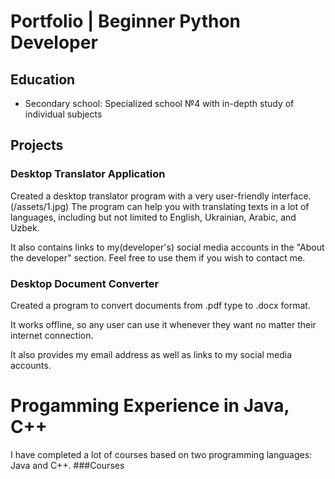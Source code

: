 # Portfolio | Beginner Python Developer

## Education
- Secondary school: Specialized school №4 with in-depth study of individual subjects


## Projects
### Desktop Translator Application

Created a desktop translator program with a very user-friendly interface.
(/assets/1.jpg)
The program can help you with translating texts in a lot of languages, including but not limited to English, Ukrainian, Arabic, and Uzbek. 

It also contains links to my(developer's) social media accounts in the "About the developer" section. Feel free to use them if you wish to contact me.

### Desktop Document Converter

Created a program to convert documents from .pdf type to .docx format.

It works offline, so any user can use it whenever they want no matter their internet connection.

It also provides my email address as well as links to my social media accounts.


# Progamming Experience in Java, C++
I have completed a lot of courses based on two programming languages: Java and C++. 
###Courses
